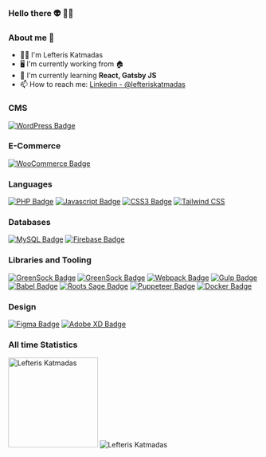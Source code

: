### Hello there 👽 🖖🏻

### About me 🐬

- 🖖🏻 I'm Lefteris Katmadas
- 🖥️ I'm currently working from 🏠
- 🌱 I'm currently learning **React, Gatsby JS**
- 📫 How to reach me: [Linkedin - @lefteriskatmadas](https://www.linkedin.com/in/lefteriskatmadas/)

### CMS

[![WordPress Badge](https://img.shields.io/badge/-WordPress-21759b?style=for-the-badge&labelColor=black&logo=wordpress&logoColor=21759b)](#)

### E-Commerce

[![WooCommerce Badge](https://img.shields.io/badge/-WoOCommerce-96588a?style=for-the-badge&labelColor=black&logo=woocommerce&logoColor=96588a)](#)

### Languages

[![PHP Badge](https://img.shields.io/badge/-PHP-474A8A?style=for-the-badge&labelColor=black&logo=php&logoColor=474A8A)](#) [![Javascript Badge](https://img.shields.io/badge/-Javascript-F0DB4F?style=for-the-badge&labelColor=black&logo=javascript&logoColor=F0DB4F)](#) [![CSS3 Badge](https://img.shields.io/badge/-CSS3-2865f0?style=for-the-badge&labelColor=black&logo=css3&logoColor=274de4)](#) [![Tailwind CSS](https://img.shields.io/badge/-Tailwind_CSS-06B6D4?style=for-the-badge&labelColor=black&logo=Tailwind%20CSS&logoColor=ffffff)](#)

### Databases

[![MySQL Badge](https://img.shields.io/badge/-MySQL-0db7ed?style=for-the-badge&labelColor=black&logo=mysql&logoColor=F29111)](#) [![Firebase Badge](https://img.shields.io/badge/-Firebase-e69514?style=for-the-badge&labelColor=black&logo=firebase&logoColor=ffa500)](#)

### Libraries and Tooling

[![GreenSock Badge](https://img.shields.io/badge/-Gutenberg-000000?style=for-the-badge&labelColor=black&logo=Gutenberg&logoColor=ffffff)](#) [![GreenSock Badge](https://img.shields.io/badge/-GreenSock-88CE02?style=for-the-badge&labelColor=black&logo=Greensock&logoColor=ffffff)](#) [![Webpack Badge](https://img.shields.io/badge/-Webpack-4285F4?style=for-the-badge&labelColor=black&logo=Webpack&logoColor=ffffff)](#) [![Gulp Badge](https://img.shields.io/badge/-Gulp-CF4647?style=for-the-badge&labelColor=black&logo=Gulp&logoColor=ffffff)](#) [![Babel Badge](https://img.shields.io/badge/-Babel-F9DC3E?style=for-the-badge&labelColor=black&logo=Babel&logoColor=ffffff)](#) [![Roots Sage Badge](https://img.shields.io/badge/-Roots%20Sage-525DDC?style=for-the-badge&labelColor=black&logo=RootsSage&logoColor=ffffff)](#)
[![Puppeteer Badge](https://img.shields.io/badge/-Puppeteer-40B5A4?style=for-the-badge&labelColor=black&logo=Puppeteer&logoColor=ffffff)](#) [![Docker Badge](https://img.shields.io/badge/-Docker-0db7ed?style=for-the-badge&labelColor=black&logo=docker&logoColor=0db7ed)](#)

### Design

[![Figma Badge](https://img.shields.io/badge/-Figma-F24E1E?style=for-the-badge&labelColor=black&logo=Figma&logoColor=ffffff)](#) [![Adobe XD Badge](https://img.shields.io/badge/-Adobe%20XD-FF61F6?style=for-the-badge&labelColor=black&logo=Adobe%20XD&logoColor=ffffff)](#)

### All time Statistics

<img height="180em" src="https://github-readme-stats.vercel.app/api?layout=compact&langs_count=8&theme=blueberry&cache_seconds=1800&count_private=true&username=lkatmadas&show_icons=true" alt="Lefteris Katmadas"/>

<img src="https://github-readme-streak-stats.herokuapp.com/?user=lkatmadas&theme=blueberry" alt="Lefteris Katmadas"/>
